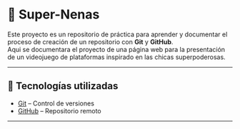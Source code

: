 # 📂 Super-Nenas

Este proyecto es un repositorio de práctica para aprender y documentar el proceso de creación de un repositorio con **Git** y **GitHub**.  
Aqui se documentara el proyecto de una página web para la presentación de un videojuego de plataformas inspirado en las chicas superpoderosas. 

---

## 🚀 Tecnologías utilizadas
- [Git](https://git-scm.com/) – Control de versiones  
- [GitHub](https://github.com/) – Repositorio remoto  

---
